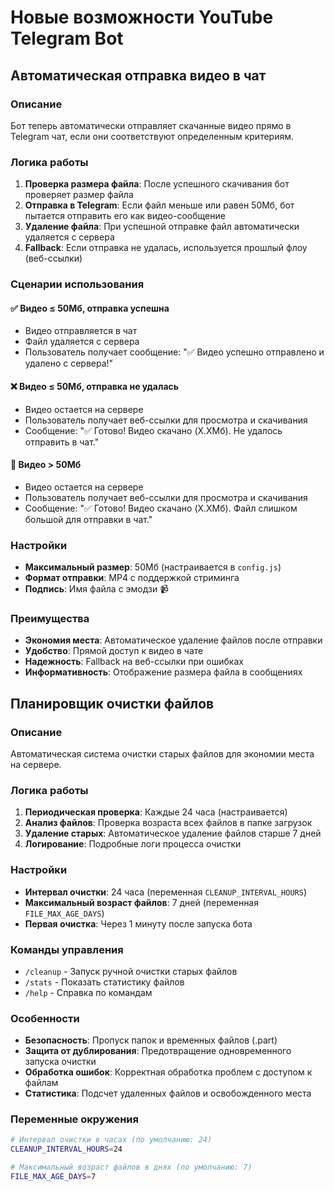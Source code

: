 # Новые возможности YouTube Telegram Bot

## Автоматическая отправка видео в чат

### Описание

Бот теперь автоматически отправляет скачанные видео прямо в Telegram чат, если они соответствуют определенным критериям.

### Логика работы

1. **Проверка размера файла**: После успешного скачивания бот проверяет размер файла
2. **Отправка в Telegram**: Если файл меньше или равен 50Мб, бот пытается отправить его как видео-сообщение
3. **Удаление файла**: При успешной отправке файл автоматически удаляется с сервера
4. **Fallback**: Если отправка не удалась, используется прошлый флоу (веб-ссылки)

### Сценарии использования

#### ✅ Видео ≤ 50Мб, отправка успешна

- Видео отправляется в чат
- Файл удаляется с сервера
- Пользователь получает сообщение: "✅ Видео успешно отправлено и удалено с сервера!"

#### ❌ Видео ≤ 50Мб, отправка не удалась

- Видео остается на сервере
- Пользователь получает веб-ссылки для просмотра и скачивания
- Сообщение: "✅ Готово! Видео скачано (X.XМб). Не удалось отправить в чат."

#### 📁 Видео > 50Мб

- Видео остается на сервере
- Пользователь получает веб-ссылки для просмотра и скачивания
- Сообщение: "✅ Готово! Видео скачано (X.XМб). Файл слишком большой для отправки в чат."

### Настройки

- **Максимальный размер**: 50Мб (настраивается в `config.js`)
- **Формат отправки**: MP4 с поддержкой стриминга
- **Подпись**: Имя файла с эмодзи 📹

### Преимущества

- **Экономия места**: Автоматическое удаление файлов после отправки
- **Удобство**: Прямой доступ к видео в чате
- **Надежность**: Fallback на веб-ссылки при ошибках
- **Информативность**: Отображение размера файла в сообщениях

## Планировщик очистки файлов

### Описание

Автоматическая система очистки старых файлов для экономии места на сервере.

### Логика работы

1. **Периодическая проверка**: Каждые 24 часа (настраивается)
2. **Анализ файлов**: Проверка возраста всех файлов в папке загрузок
3. **Удаление старых**: Автоматическое удаление файлов старше 7 дней
4. **Логирование**: Подробные логи процесса очистки

### Настройки

- **Интервал очистки**: 24 часа (переменная `CLEANUP_INTERVAL_HOURS`)
- **Максимальный возраст файлов**: 7 дней (переменная `FILE_MAX_AGE_DAYS`)
- **Первая очистка**: Через 1 минуту после запуска бота

### Команды управления

- `/cleanup` - Запуск ручной очистки старых файлов
- `/stats` - Показать статистику файлов
- `/help` - Справка по командам

### Особенности

- **Безопасность**: Пропуск папок и временных файлов (.part)
- **Защита от дублирования**: Предотвращение одновременного запуска очистки
- **Обработка ошибок**: Корректная обработка проблем с доступом к файлам
- **Статистика**: Подсчет удаленных файлов и освобожденного места

### Переменные окружения

```bash
# Интервал очистки в часах (по умолчанию: 24)
CLEANUP_INTERVAL_HOURS=24

# Максимальный возраст файлов в днях (по умолчанию: 7)
FILE_MAX_AGE_DAYS=7
```
